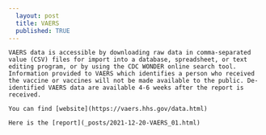 ```yaml
---
  layout: post
  title: VAERS
  published: TRUE
---
```

    
    VAERS data is accessible by downloading raw data in comma-separated value (CSV) files for import into a database, spreadsheet, or text editing program, or by using the CDC WONDER online search tool. Information provided to VAERS which identifies a person who received the vaccine or vaccines will not be made available to the public. De-identified VAERS data are available 4-6 weeks after the report is received. 
  
    You can find [website](https://vaers.hhs.gov/data.html)
    
    Here is the [report](_posts/2021-12-20-VAERS_01.html)